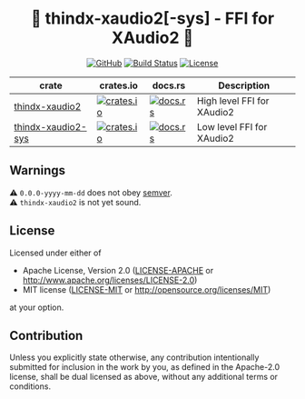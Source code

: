 <center>

# 🦀 thindx-xaudio2[-sys] - FFI for XAudio2 🦀

[![GitHub](https://img.shields.io/github/stars/MaulingMonkey/thindx-xaudio2-sys.svg?label=GitHub&style=social)](https://github.com/MaulingMonkey/thindx-xaudio2-sys)
[![Build Status](https://github.com/MaulingMonkey/thindx-xaudio2-sys/workflows/Rust/badge.svg)](https://github.com/MaulingMonkey/thindx-xaudio2-sys/actions?query=workflow%3Arust)
[![License](https://img.shields.io/crates/l/thindx-xaudio2.svg)](https://github.com/MaulingMonkey/thindx-xaudio2)

| crate                                             | crates.io | docs.rs | Description |
| ------------------------------------------------- | --------- | ------- | ----------- |
| [thindx-xaudio2](crates/thindx-xaudio2)           | [![crates.io](https://img.shields.io/crates/v/thindx-xaudio2.svg)](https://crates.io/crates/thindx-xaudio2)           | [![docs.rs](https://img.shields.io/docsrs/thindx-xaudio2)](https://docs.rs/thindx-xaudio2)            | High level FFI for XAudio2    |
| [thindx-xaudio2-sys](crates/thindx-xaudio2-sys)   | [![crates.io](https://img.shields.io/crates/v/thindx-xaudio2-sys.svg)](https://crates.io/crates/thindx-xaudio2-sys)   | [![docs.rs](https://img.shields.io/docsrs/thindx-xaudio2-sys)](https://docs.rs/thindx-xaudio2-sys)    | Low level FFI for XAudio2     |

</center>

## Warnings
⚠️ `0.0.0-yyyy-mm-dd` does not obey [semver](https://doc.rust-lang.org/cargo/reference/semver.html).<br>
⚠️ `thindx-xaudio2` is not yet sound.<br>



<h2 name="license">License</h2>

Licensed under either of

* Apache License, Version 2.0 ([LICENSE-APACHE](LICENSE-APACHE) or <http://www.apache.org/licenses/LICENSE-2.0>)
* MIT license ([LICENSE-MIT](LICENSE-MIT) or <http://opensource.org/licenses/MIT>)

at your option.



<h2 name="contribution">Contribution</h2>

Unless you explicitly state otherwise, any contribution intentionally submitted
for inclusion in the work by you, as defined in the Apache-2.0 license, shall be
dual licensed as above, without any additional terms or conditions.



<!-- references -->
[winapi]:                   http://docs.rs/winapi/0.3/
